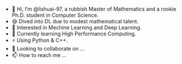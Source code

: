 - 👋 Hi, I’m @lishuai-97, a rubbish Master of Mathematics and a rookie Ph.D. student in Computer Science.
- 😄 Dived into DL due to modest mathematical talent. 
- 👀 Interested in Mechine Learning and Deep Learning.
- 🌱 Currently learning High Performance Computing.
- ⚡ Using Python & C++.
- 👯 Looking to collaborate on ...
- 📫 How to reach me ...

<!--
**lishuai-97/lishuai-97** is a ✨ _special_ ✨ repository because its `README.md` (this file) appears on your GitHub profile.

Here are some ideas to get you started:

- 🔭 I’m currently working on ...
- 🌱 I’m currently learning ...
- 👯 I’m looking to collaborate on ...
- 🤔 I’m looking for help with ...
- 💬 Ask me about ...
- 📫 How to reach me: ...
- 😄 Pronouns: ...
- ⚡ Fun fact: ...
-->
